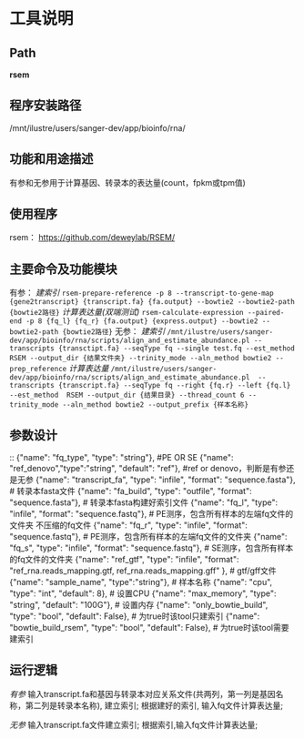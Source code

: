 工具说明
==========================

Path
-----------

**rsem**

程序安装路径
-----------------------------------

/mnt/ilustre/users/sanger-dev/app/bioinfo/rna/

功能和用途描述
-----------------------------------

有参和无参用于计算基因、转录本的表达量(count，fpkm或tpm值)

使用程序
-----------------------------------

rsem：
https://github.com/deweylab/RSEM/

主要命令及功能模块
-----------------------------------

有参：
*建索引*
`rsem-prepare-reference -p 8 --transcript-to-gene-map {gene2transcript} {transcript.fa} {fa.output} --bowtie2 --bowtie2-path {bowtie2路径}`
*计算表达量(双端测试)*
`rsem-calculate-expression --paired-end -p 8 {fq_l} {fq_r} {fa.output} {express.output} --bowtie2 --bowtie2-path {bowtie2路径}`
无参：
*建索引* `/mnt/ilustre/users/sanger-dev/app/bioinfo/rna/scripts/align_and_estimate_abundance.pl --transcripts {transctipt.fa} --seqType fq --single test.fq --est_method  RSEM --output_dir {结果文件夹} --trinity_mode --aln_method bowtie2 --prep_reference`
*计算表达量*
`/mnt/ilustre/users/sanger-dev/app/bioinfo/rna/scripts/align_and_estimate_abundance.pl  --transcripts {transcript.fa} --seqType fq --right {fq.r} --left {fq.l} --est_method  RSEM --output_dir {结果目录} --thread_count 6 --trinity_mode --aln_method bowtie2 --output_prefix {样本名称}`

参数设计
-----------------------------------

::          {"name": "fq_type", "type": "string"}, #PE OR SE
            {"name": "ref_denovo","type":"string", "default": "ref"}, #ref or denovo，判断是有参还是无参
            {"name": "transcript_fa", "type": "infile", "format": "sequence.fasta"},  # 转录本fasta文件
            {"name": "fa_build", "type": "outfile", "format": "sequence.fasta"},  # 转录本fasta构建好索引文件
            {"name": "fq_l", "type": "infile", "format": "sequence.fastq"},  # PE测序，包含所有样本的左端fq文件的文件夹  不压缩的fq文件
            {"name": "fq_r", "type": "infile", "format": "sequence.fastq"},  # PE测序，包含所有样本的左端fq文件的文件夹
            {"name": "fq_s", "type": "infile", "format": "sequence.fastq"},  # SE测序，包含所有样本的fq文件的文件夹
            {"name": "ref_gtf", "type": "infile", "format": "ref_rna.reads_mapping.gtf, ref_rna.reads_mapping.gff" }, # gtf/gff文件
            {"name": "sample_name", "type":"string"}, # 样本名称
            {"name": "cpu", "type": "int", "default": 8},  # 设置CPU
            {"name": "max_memory", "type": "string", "default": "100G"}, # 设置内存
            {"name": "only_bowtie_build", "type": "bool", "default": False},  # 为true时该tool只建索引
            {"name": "bowtie_build_rsem", "type": "bool", "default": False},  # 为true时该tool需要建索引   

运行逻辑
-----------------------------------

*有参*
输入transcript.fa和基因与转录本对应关系文件(共两列，第一列是基因名称，第二列是转录本名称), 建立索引;
根据建好的索引, 输入fq文件计算表达量;

*无参*
输入transcript.fa文件建立索引;
根据索引,输入fq文件计算表达量;
